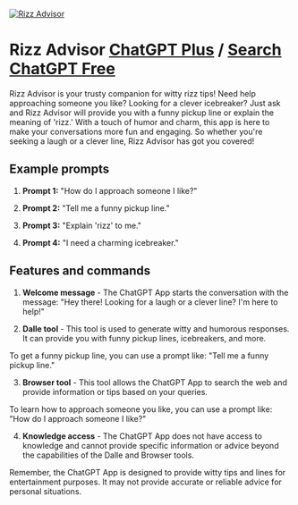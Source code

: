 
[![Rizz Advisor](https://files.oaiusercontent.com/file-az6AoNwafjO4zD88sAOOYFps?se=2123-10-16T20%3A42%3A36Z&sp=r&sv=2021-08-06&sr=b&rscc=max-age%3D31536000%2C%20immutable&rscd=attachment%3B%20filename%3D9a43e678-3668-4f98-a1db-4a4b702fd097.png&sig=sxOGJmmZ55JUFEjzq/0PljNwCcK7tvOUrmv6urDXw1o%3D)](https://chat.openai.com/g/g-nALZQhmod-rizz-advisor)

# Rizz Advisor [ChatGPT Plus](https://chat.openai.com/g/g-nALZQhmod-rizz-advisor) / [Search ChatGPT Free](https://gptcall.net/index.html#/?search=Rizz%20Advisor)

Rizz Advisor is your trusty companion for witty rizz tips! Need help approaching someone you like? Looking for a clever icebreaker? Just ask and Rizz Advisor will provide you with a funny pickup line or explain the meaning of 'rizz.' With a touch of humor and charm, this app is here to make your conversations more fun and engaging. So whether you're seeking a laugh or a clever line, Rizz Advisor has got you covered!

## Example prompts

1. **Prompt 1:** "How do I approach someone I like?"

2. **Prompt 2:** "Tell me a funny pickup line."

3. **Prompt 3:** "Explain 'rizz' to me."

4. **Prompt 4:** "I need a charming icebreaker."

## Features and commands

1. **Welcome message** - The ChatGPT App starts the conversation with the message: "Hey there! Looking for a laugh or a clever line? I'm here to help!"

2. **Dalle tool** - This tool is used to generate witty and humorous responses. It can provide you with funny pickup lines, icebreakers, and more.

To get a funny pickup line, you can use a prompt like: "Tell me a funny pickup line."

3. **Browser tool** - This tool allows the ChatGPT App to search the web and provide information or tips based on your queries.

To learn how to approach someone you like, you can use a prompt like: "How do I approach someone I like?"

4. **Knowledge access** - The ChatGPT App does not have access to knowledge and cannot provide specific information or advice beyond the capabilities of the Dalle and Browser tools.

Remember, the ChatGPT App is designed to provide witty tips and lines for entertainment purposes. It may not provide accurate or reliable advice for personal situations.


